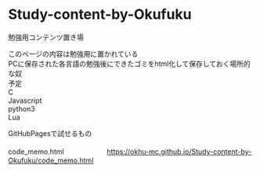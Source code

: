 # Study-content-by-Okufuku<br>
勉強用コンテンツ置き場<br>

このページの内容は勉強用に置かれている<br>
PCに保存された各言語の勉強後にできたゴミをhtml化して保存しておく場所的な奴<br>
予定<br>
C<br>
Javascript<br>
python3<br>
Lua<br>



GitHubPagesで試せるもの<br><br>
code_memo.html　　　　　　
https://okhu-mc.github.io/Study-content-by-Okufuku/code_memo.html
